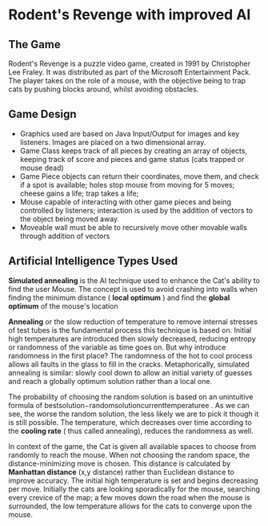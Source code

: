 # Rodent&#39;s Revenge with improved AI

## The Game

Rodent&#39;s Revenge is a puzzle video game, created in 1991 by Christopher Lee Fraley. It was distributed as part of the Microsoft Entertainment Pack. The player takes on the role of a mouse, with the objective being to trap cats by pushing blocks around, whilst avoiding obstacles.

## Game Design

- Graphics used are based on Java Input/Output for images and key listeners. Images are placed on a two dimensional array.
- Game Class keeps track of all pieces by creating an array of objects, keeping track of score and pieces and game status (cats trapped or mouse dead)
- Game Piece objects can return their coordinates, move them, and check if a spot is available; holes stop mouse from moving for 5 moves; cheese gains a life; trap takes a life;
- Mouse capable of interacting with other game pieces and being controlled by listeners; interaction is used by the addition of vectors to the object being moved away.
- Moveable wall must be able to recursively move other movable walls through addition of vectors

## Artificial Intelligence Types Used

**Simulated annealing** is the AI technique used to enhance the Cat&#39;s ability to find the user Mouse. The concept is used to avoid crashing into walls when finding the minimum distance ( **local optimum** ) and find the **global optimum** of the mouse&#39;s location

**Annealing** or the slow reduction of temperature to remove internal stresses of test tubes is the fundamental process this technique is based on.  Initial high temperatures are introduced then slowly decreased, reducing entropy or randomness of the variable as time goes on. But why introduce randomness in the first place? The randomness of the hot to cool process allows all faults in the glass to fill in the cracks. Metaphorically, simulated annealing is similar: slowly cool down to allow an initial variety of guesses and reach a globally optimum solution rather than a local one.

The probability of choosing the random solution is based on an unintuitive formula of bestsolution−randomsolutioncurrenttemperaturee
. As we can see, the worse the random solution, the less likely we are to pick it though it is still possible. The temperature, which decreases over time according to the **cooling rate** ( thus called annealing), reduces the randomness as well.

In context of the game, the Cat is given all available spaces to choose from randomly to reach the mouse. When not choosing the random space, the distance-minimizing move is chosen. This distance is calculated by **Manhattan distance** (x,y distance) rather than Euclidean distance to improve accuracy. The initial high temperature is set and begins decreasing per move. Initially the cats are looking sporadically for the mouse, searching every crevice of the map; a few moves down the road when the mouse is surrounded, the low temperature allows for the cats to converge upon the mouse.
